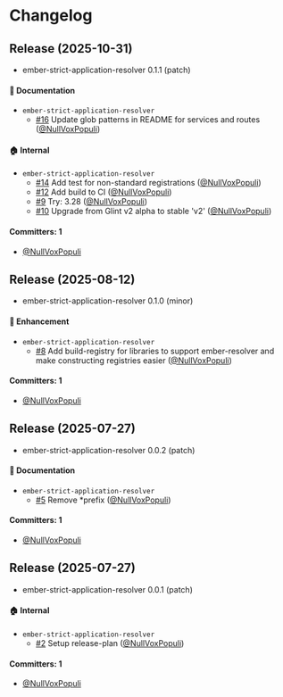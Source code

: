 # Changelog

## Release (2025-10-31)

* ember-strict-application-resolver 0.1.1 (patch)

#### :memo: Documentation
* `ember-strict-application-resolver`
  * [#16](https://github.com/ember-cli/ember-strict-application-resolver/pull/16) Update glob patterns in README for services and routes ([@NullVoxPopuli](https://github.com/NullVoxPopuli))

#### :house: Internal
* `ember-strict-application-resolver`
  * [#14](https://github.com/ember-cli/ember-strict-application-resolver/pull/14) Add test for non-standard registrations ([@NullVoxPopuli](https://github.com/NullVoxPopuli))
  * [#12](https://github.com/ember-cli/ember-strict-application-resolver/pull/12) Add build to CI ([@NullVoxPopuli](https://github.com/NullVoxPopuli))
  * [#9](https://github.com/ember-cli/ember-strict-application-resolver/pull/9) Try: 3.28 ([@NullVoxPopuli](https://github.com/NullVoxPopuli))
  * [#10](https://github.com/ember-cli/ember-strict-application-resolver/pull/10) Upgrade from Glint v2 alpha to stable 'v2' ([@NullVoxPopuli](https://github.com/NullVoxPopuli))

#### Committers: 1
- [@NullVoxPopuli](https://github.com/NullVoxPopuli)

## Release (2025-08-12)

* ember-strict-application-resolver 0.1.0 (minor)

#### :rocket: Enhancement
* `ember-strict-application-resolver`
  * [#8](https://github.com/NullVoxPopuli/ember-strict-application-resolver/pull/8) Add build-registry for libraries to support ember-resolver and make constructing registries easier ([@NullVoxPopuli](https://github.com/NullVoxPopuli))

#### Committers: 1
- [@NullVoxPopuli](https://github.com/NullVoxPopuli)

## Release (2025-07-27)

* ember-strict-application-resolver 0.0.2 (patch)

#### :memo: Documentation
* `ember-strict-application-resolver`
  * [#5](https://github.com/NullVoxPopuli/ember-strict-application-resolver/pull/5) Remove *prefix ([@NullVoxPopuli](https://github.com/NullVoxPopuli))

#### Committers: 1
- [@NullVoxPopuli](https://github.com/NullVoxPopuli)

## Release (2025-07-27)

* ember-strict-application-resolver 0.0.1 (patch)

#### :house: Internal
* `ember-strict-application-resolver`
  * [#2](https://github.com/NullVoxPopuli/ember-strict-application-resolver/pull/2) Setup release-plan ([@NullVoxPopuli](https://github.com/NullVoxPopuli))

#### Committers: 1
- [@NullVoxPopuli](https://github.com/NullVoxPopuli)
